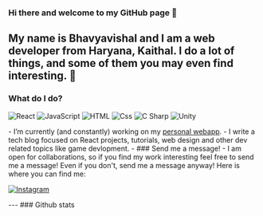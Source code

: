   ### Hi there and welcome to my GitHub page 👋

My name is Bhavyavishal and I am a web developer from Haryana, Kaithal. I do a lot of things, and some of them you may even find interesting. 🤞
---
### What do I do?
<p>
  <img alt="React" src="https://img.shields.io/badge/React-61DAFB?logo=react&logoColor=white&style=for-the-badge" />
 
  <img alt="JavaScript" src="https://img.shields.io/badge/JavaScript-F7DF1E?logo=javascript&logoColor=white&style=for-the-badge" />
  <img alt="HTML" src="https://img.shields.io/badge/HTML-E34F26?logo=html5&logoColor=white&style=for-the-badge" />
  <img alt="Css" src="https://img.shields.io/badge/CSS-1572B6?logo=css3&logoColor=white&style=for-the-badge" />
 
  <img alt="C Sharp" src="https://img.shields.io/badge/C%23-239120?logo=c-sharp&logoColor=white&style=for-the-badge" />
  <img alt="Unity" src="https://img.shields.io/badge/Unity-000000?logo=unity&logoColor=white&style=for-the-badge" />
</p>
- I’m currently (and constantly) working on my <a href="https://Conect.github.io/">personal webapp</a>. 
- I write a tech blog focused on React projects, tutorials, web design and other dev related topics like game devlopment. 
- 
### Send me a message!
- I am open for collaborations, so if you find my work interesting feel free to send me a message! Even if you don't, send me a message anyway! Here is where you can find me:
<p>
  <a href=" https://www.instagram.com/bhavya_x.o/">
    <img alt="Instagram" src="https://img.shields.io/badge/Instagram-E4405F?logo=instagram&logoColor=white&style=for-the-badge" />
  </a>
   
</p>
---
### Github stats
 
 
